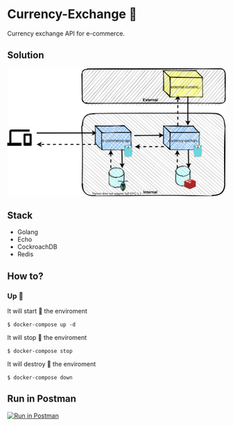 # Currency-Exchange 🚀

Currency exchange API for e-commerce.

## Solution 

![Solution](https://github.com/jmaciel33/currency-exchange/blob/main/img/currency-exchange.svg)

## Stack

- Golang
- Echo
- CockroachDB
- Redis

## How to?

### Up :whale: 

It will start 🚀 the enviroment

```
$ docker-compose up -d 
```

It will stop 🚀 the enviroment

```
$ docker-compose stop
```


It will destroy 🚀 the enviroment

```
$ docker-compose down
```

## Run in Postman

[![Run in Postman](https://run.pstmn.io/button.svg)](https://app.getpostman.com/run-collection/636cf0337e41f87f8924)